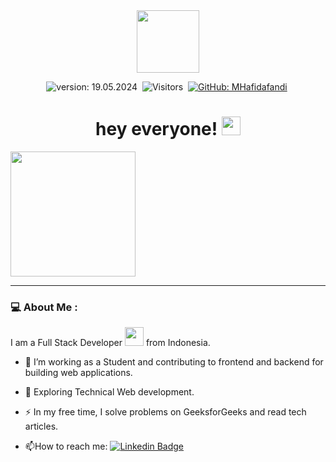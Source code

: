 <div id="header" align="center">
  <img src="https://i.giphy.com/media/v1.Y2lkPTc5MGI3NjExdTE1aWlwNXNnNGpseHMzYm45cDczdjd5MjZqNWthYjhlN2JuMjZ5cCZlcD12MV9pbnRlcm5hbF9naWZfYnlfaWQmY3Q9cw/VuZhSgPi5ItibCdSoZ/giphy.gif" width="100"/>
</div>

<div align="center">

![version: 19.05.2024](https://img.shields.io/badge/version-08.05.2024-green)&nbsp;
![Visitors](https://komarev.com/ghpvc/?username=MHafidafandi&style=flat&label=visitors&color=orange)&nbsp;
[![GitHub: MHafidafandi](https://img.shields.io/github/followers/MHafidafandi?label=follow&style=social&color=orange)](https://github.com/MHafidafandi)&nbsp;

</div>

<h1 align= "center">
  hey everyone!
  <img src="https://media.giphy.com/media/hvRJCLFzcasrR4ia7z/giphy.gif" width="30px"/>
</h1>

<div align="left">
  <img src="https://i.giphy.com/media/v1.Y2lkPTc5MGI3NjExYXFkZTY3dHpydTA2ZjM3M3cza250bXMweWF4eDhlajcwdWRmbjVqbiZlcD12MV9pbnRlcm5hbF9naWZfYnlfaWQmY3Q9Zw/78XCFBGOlS6keY1Bil/giphy.gif" width="200" height="200"/>
</div>

---

### 💻 About Me :

I am a Full Stack Developer <img src="https://media.giphy.com/media/WUlplcMpOCEmTGBtBW/giphy.gif" width="30"> from Indonesia.

- :telescope: I’m working as a Student and contributing to frontend and backend for building web applications.

- :seedling: Exploring Technical Web development.

- :zap: In my free time, I solve problems on GeeksforGeeks and read tech articles.

- :mailbox:How to reach me: [![Linkedin Badge](https://img.shields.io/badge/-Hafid-blue?style=flat&logo=Linkedin&logoColor=white)](https://www.linkedin.com/in/m-hafid-afandi-23b725245/)
